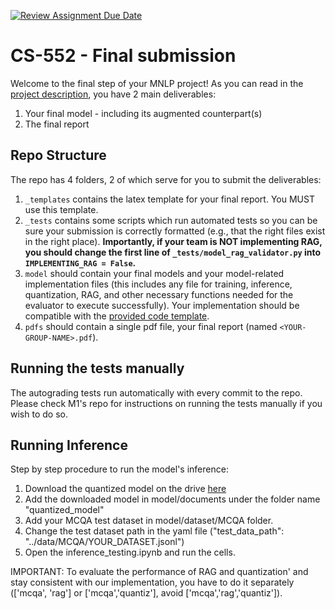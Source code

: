 [![Review Assignment Due Date](https://classroom.github.com/assets/deadline-readme-button-24ddc0f5d75046c5622901739e7c5dd533143b0c8e959d652212380cedb1ea36.svg)](https://classroom.github.com/a/NXyI9KHk)
# CS-552 - Final submission

Welcome to the final step of your MNLP project! As you can read in the [project description](https://docs.google.com/document/d/1SP8SCHPOZZGEhs2ay-38FjedRE1bS9Q99VJb28eHoYk/edit?usp=sharing), you have 2 main deliverables: 
1. Your final model - including its augmented counterpart(s)
3. The final report


## Repo Structure

The repo has 4 folders, 2 of which serve for you to submit the deliverables:
1. `_templates` contains the latex template for your final report. You MUST use this template.
2. `_tests` contains some scripts which run automated tests so you can be sure your submission is correctly formatted (e.g., that the right files exist in the right place). **Importantly, if your team is NOT implementing RAG, you should change the first line of `_tests/model_rag_validator.py` into `IMPLEMENTING_RAG = False`.**
3. `model` should contain your final models and your model-related implementation files (this includes any file for training, inference, quantization, RAG, and other necessary functions needed for the evaluator to execute successfully). Your implementation should be compatible with the [provided code template](https://github.com/CS-552/project-code-2024).
4. `pdfs` should contain a single pdf file, your final report (named `<YOUR-GROUP-NAME>.pdf`).

## Running the tests manually
The autograding tests run automatically with every commit to the repo. Please check M1's repo for instructions on running the tests manually if you wish to do so.

## Running Inference
Step by step procedure to run the model's inference:
1) Download the quantized model on the drive [here](https://drive.google.com/drive/folders/1bW0xWekOuYPp7Qdl_1Yt5LBFhFMbDpF0?usp=sharing)
2) Add the downloaded model in model/documents under the folder name "quantized_model" 
3) Add your MCQA test dataset in model/dataset/MCQA folder. 
4) Change the test dataset path in the yaml file ("test_data_path": "../data/MCQA/YOUR_DATASET.jsonl")
5) Open the inference_testing.ipynb and run the cells.

IMPORTANT: To evaluate the performance of RAG and quantization' and stay consistent with our implementation, you have to do it separately (['mcqa', 'rag'] or ['mcqa','quantiz'], avoid ['mcqa','rag','quantiz']).
